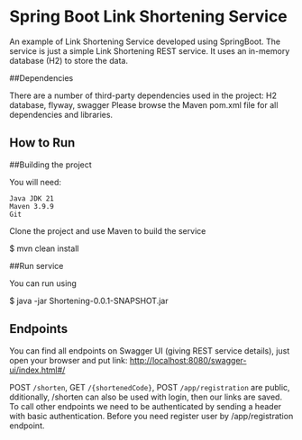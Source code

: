 # Spring Boot Link Shortening Service

An example of Link Shortening Service developed using SpringBoot.
The service is just a simple Link Shortening REST service. It uses an in-memory database (H2) to store the data.


##Dependencies

There are a number of third-party dependencies used in the project:
	H2 database, flyway, swagger
Please browse the Maven pom.xml file for all dependencies and libraries.


## How to Run 

##Building the project

You will need:

    Java JDK 21
    Maven 3.9.9
    Git

Clone the project and use Maven to build the service

$ mvn clean install

##Run service

You can run using

$ java -jar Shortening-0.0.1-SNAPSHOT.jar


## Endpoints

You can find all endpoints on Swagger UI (giving REST service details), just open your browser and put link:
[http://localhost:8080/swagger-ui/index.html#/](http://localhost:8080/swagger-ui/index.html#/)

POST `/shorten`, GET `/{shortenedCode}`, POST `/app/registration` are public, dditionally, /shorten can also be used with login, then our links are saved.
To call other endpoints we need to be authenticated by sending a header with basic authentication. Before you need register user by /app/registration endpoint.


